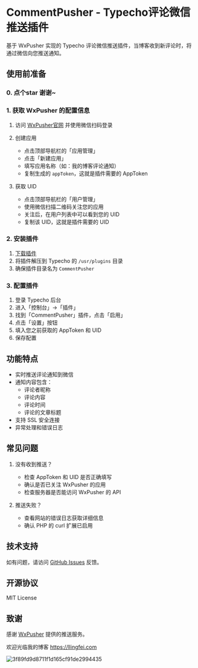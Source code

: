 # CommentPusher - Typecho评论微信推送插件

基于 WxPusher 实现的 Typecho 评论微信推送插件，当博客收到新评论时，将通过微信向您推送通知。

## 使用前准备
### 0. 点个star 谢谢~

### 1. 获取 WxPusher 的配置信息

1. 访问 [WxPusher官网](https://wxpusher.zjiecode.com/docs/#/) 并使用微信扫码登录

2. 创建应用
   - 点击顶部导航栏的「应用管理」
   - 点击「新建应用」
   - 填写应用名称（如：我的博客评论通知）
   - 复制生成的 `appToken`，这就是插件需要的 AppToken

3. 获取 UID
   - 点击顶部导航栏的「用户管理」
   - 使用微信扫描二维码关注您的应用
   - 关注后，在用户列表中可以看到您的 UID
   - 复制该 UID，这就是插件需要的 UID

### 2. 安装插件

1. [下载插件](https://github.com/flyhunterl/CommentPusher/releases)
2. 将插件解压到 Typecho 的 `/usr/plugins` 目录
3. 确保插件目录名为 `CommentPusher`

### 3. 配置插件

1. 登录 Typecho 后台
2. 进入「控制台」->「插件」
3. 找到「CommentPusher」插件，点击「启用」
4. 点击「设置」按钮
5. 填入您之前获取的 AppToken 和 UID
6. 保存配置

## 功能特点

- 实时推送评论通知到微信
- 通知内容包含：
  - 评论者昵称
  - 评论内容
  - 评论时间
  - 评论的文章标题
- 支持 SSL 安全连接
- 异常处理和错误日志

## 常见问题

1. 没有收到推送？
   - 检查 AppToken 和 UID 是否正确填写
   - 确认是否已关注 WxPusher 的应用
   - 检查服务器是否能访问 WxPusher 的 API

2. 推送失败？
   - 查看网站的错误日志获取详细信息
   - 确认 PHP 的 curl 扩展已启用

## 技术支持

如有问题，请访问 [GitHub Issues](https://github.com/flyhunterl/CommentPusher/issues) 反馈。

## 开源协议

MIT License

## 致谢

感谢 [WxPusher](https://wxpusher.zjiecode.com) 提供的推送服务。 

欢迎光临我的博客 https://llingfei.com


![3f89fd9d8711f1d165cf91de2994435](https://github.com/user-attachments/assets/c2585baa-b4eb-4fe5-9814-27a367e523d7)
